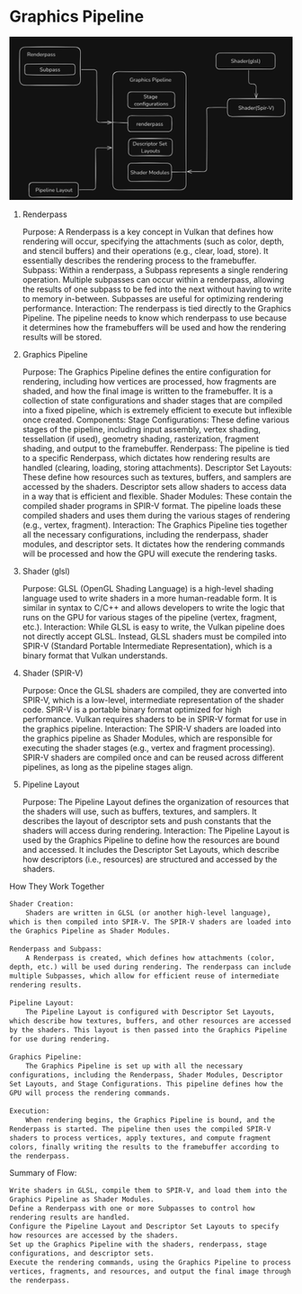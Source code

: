# Graphics Pipeline

![Graphics Pipeline](VoxelEngine/images/GraphicsPipeline.png)

1. Renderpass

    Purpose: A Renderpass is a key concept in Vulkan that defines how rendering will occur, specifying the attachments (such as color, depth, and stencil buffers) and their operations (e.g., clear, load, store). It essentially describes the rendering process to the framebuffer.
    Subpass: Within a renderpass, a Subpass represents a single rendering operation. Multiple subpasses can occur within a renderpass, allowing the results of one subpass to be fed into the next without having to write to memory in-between. Subpasses are useful for optimizing rendering performance.
    Interaction: The renderpass is tied directly to the Graphics Pipeline. The pipeline needs to know which renderpass to use because it determines how the framebuffers will be used and how the rendering results will be stored.

2. Graphics Pipeline

    Purpose: The Graphics Pipeline defines the entire configuration for rendering, including how vertices are processed, how fragments are shaded, and how the final image is written to the framebuffer. It is a collection of state configurations and shader stages that are compiled into a fixed pipeline, which is extremely efficient to execute but inflexible once created.
    Components:
        Stage Configurations: These define various stages of the pipeline, including input assembly, vertex shading, tessellation (if used), geometry shading, rasterization, fragment shading, and output to the framebuffer.
        Renderpass: The pipeline is tied to a specific Renderpass, which dictates how rendering results are handled (clearing, loading, storing attachments).
        Descriptor Set Layouts: These define how resources such as textures, buffers, and samplers are accessed by the shaders. Descriptor sets allow shaders to access data in a way that is efficient and flexible.
        Shader Modules: These contain the compiled shader programs in SPIR-V format. The pipeline loads these compiled shaders and uses them during the various stages of rendering (e.g., vertex, fragment).
    Interaction: The Graphics Pipeline ties together all the necessary configurations, including the renderpass, shader modules, and descriptor sets. It dictates how the rendering commands will be processed and how the GPU will execute the rendering tasks.

3. Shader (glsl)

    Purpose: GLSL (OpenGL Shading Language) is a high-level shading language used to write shaders in a more human-readable form. It is similar in syntax to C/C++ and allows developers to write the logic that runs on the GPU for various stages of the pipeline (vertex, fragment, etc.).
    Interaction: While GLSL is easy to write, the Vulkan pipeline does not directly accept GLSL. Instead, GLSL shaders must be compiled into SPIR-V (Standard Portable Intermediate Representation), which is a binary format that Vulkan understands.

4. Shader (SPIR-V)

    Purpose: Once the GLSL shaders are compiled, they are converted into SPIR-V, which is a low-level, intermediate representation of the shader code. SPIR-V is a portable binary format optimized for high performance. Vulkan requires shaders to be in SPIR-V format for use in the graphics pipeline.
    Interaction: The SPIR-V shaders are loaded into the graphics pipeline as Shader Modules, which are responsible for executing the shader stages (e.g., vertex and fragment processing). SPIR-V shaders are compiled once and can be reused across different pipelines, as long as the pipeline stages align.

5. Pipeline Layout

    Purpose: The Pipeline Layout defines the organization of resources that the shaders will use, such as buffers, textures, and samplers. It describes the layout of descriptor sets and push constants that the shaders will access during rendering.
    Interaction: The Pipeline Layout is used by the Graphics Pipeline to define how the resources are bound and accessed. It includes the Descriptor Set Layouts, which describe how descriptors (i.e., resources) are structured and accessed by the shaders.

How They Work Together

    Shader Creation:
        Shaders are written in GLSL (or another high-level language), which is then compiled into SPIR-V. The SPIR-V shaders are loaded into the Graphics Pipeline as Shader Modules.

    Renderpass and Subpass:
        A Renderpass is created, which defines how attachments (color, depth, etc.) will be used during rendering. The renderpass can include multiple Subpasses, which allow for efficient reuse of intermediate rendering results.

    Pipeline Layout:
        The Pipeline Layout is configured with Descriptor Set Layouts, which describe how textures, buffers, and other resources are accessed by the shaders. This layout is then passed into the Graphics Pipeline for use during rendering.

    Graphics Pipeline:
        The Graphics Pipeline is set up with all the necessary configurations, including the Renderpass, Shader Modules, Descriptor Set Layouts, and Stage Configurations. This pipeline defines how the GPU will process the rendering commands.

    Execution:
        When rendering begins, the Graphics Pipeline is bound, and the Renderpass is started. The pipeline then uses the compiled SPIR-V shaders to process vertices, apply textures, and compute fragment colors, finally writing the results to the framebuffer according to the renderpass.

Summary of Flow:

    Write shaders in GLSL, compile them to SPIR-V, and load them into the Graphics Pipeline as Shader Modules.
    Define a Renderpass with one or more Subpasses to control how rendering results are handled.
    Configure the Pipeline Layout and Descriptor Set Layouts to specify how resources are accessed by the shaders.
    Set up the Graphics Pipeline with the shaders, renderpass, stage configurations, and descriptor sets.
    Execute the rendering commands, using the Graphics Pipeline to process vertices, fragments, and resources, and output the final image through the renderpass.